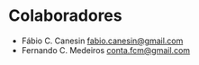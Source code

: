 # Colaboradores

- Fábio C. Canesin [fabio.canesin@gmail.com](mailto:fabio.canesin@gmail.com)
- Fernando C. Medeiros [conta.fcm@gmail.com](mailto:conta.fcm@gmail.com)

